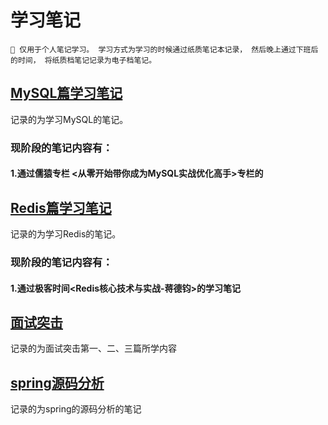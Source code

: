 # 学习笔记
`🚀 仅用于个人笔记学习。
学习方式为学习的时候通过纸质笔记本记录，
然后晚上通过下班后的时间，
将纸质档笔记记录为电子档笔记。`
## [MySQL篇学习笔记](MySQL篇/README.md)
记录的为学习MySQL的笔记。
### 现阶段的笔记内容有：
####    1.通过儒猿专栏 <从零开始带你成为MySQL实战优化高手>专栏的
## [Redis篇学习笔记](Redis篇/README.md)
记录的为学习Redis的笔记。
### 现阶段的笔记内容有：
####    1.通过极客时间<Redis核心技术与实战-蒋德钧>的学习笔记
## [面试突击](面试突击/README.md)
记录的为面试突击第一、二、三篇所学内容
## [spring源码分析](spring源码分析篇/README.md)
记录的为spring的源码分析的笔记